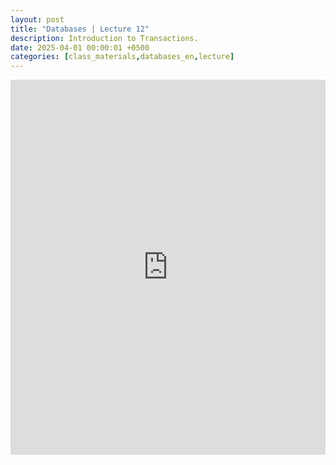 ```yaml
---
layout: post
title: "Databases | Lecture 12"
description: Introduction to Transactions.
date: 2025-04-01 00:00:01 +0500
categories: [class_materials,databases_en,lecture]
---
```


<iframe src="https://drive.google.com/file/d/1cnJv2Voi5nWbnWPVcoeKYA3uVfR9L6Ie/preview" width="100%" height="600px" frameborder="0"></iframe>